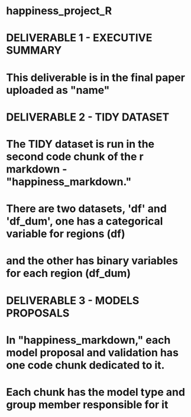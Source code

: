 # happiness_project_R

# DELIVERABLE 1 - EXECUTIVE SUMMARY
# This deliverable is in the final paper uploaded as "name"

# DELIVERABLE 2 - TIDY DATASET
# The TIDY dataset is run in the second code chunk of the r markdown - "happiness_markdown." 
# There are two datasets, 'df' and 'df_dum', one has a categorical variable for regions (df) 
# and the other has binary variables for each region (df_dum)

# DELIVERABLE 3 - MODELS PROPOSALS
# In "happiness_markdown," each model proposal and validation has one code chunk dedicated to it.
# Each chunk has the model type and group member responsible for it
